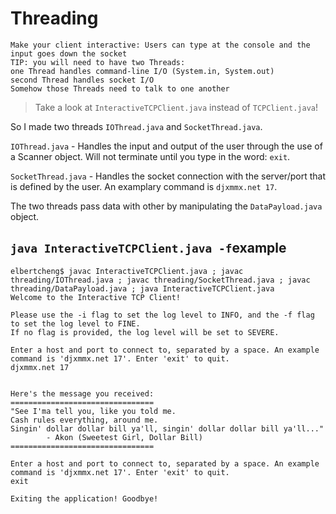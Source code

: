 <!-- space -->

# Threading

    Make your client interactive: Users can type at the console and the input goes down the socket
    TIP: you will need to have two Threads:
    one Thread handles command-line I/O (System.in, System.out)
    second Thread handles socket I/O
    Somehow those Threads need to talk to one another

> Take a look at `InteractiveTCPClient.java` instead of `TCPClient.java`!

So I made two threads `IOThread.java` and `SocketThread.java`.

`IOThread.java` - Handles the input and output of the user through the use of a Scanner object. Will not terminate until you type in the word: `exit`.

`SocketThread.java` - Handles the socket connection with the server/port that is defined by the user. An examplary command is `djxmmx.net 17`.

The two threads pass data with other by manipulating the `DataPayload.java` object. 

## `java InteractiveTCPClient.java -f`example

    elbertcheng$ javac InteractiveTCPClient.java ; javac threading/IOThread.java ; javac threading/SocketThread.java ; javac threading/DataPayload.java ; java InteractiveTCPClient.java
    Welcome to the Interactive TCP Client!

    Please use the -i flag to set the log level to INFO, and the -f flag to set the log level to FINE.
    If no flag is provided, the log level will be set to SEVERE.

    Enter a host and port to connect to, separated by a space. An example command is 'djxmmx.net 17'. Enter 'exit' to quit.
    djxmmx.net 17


    Here's the message you received:
    ================================
    "See I'ma tell you, like you told me.
    Cash rules everything, around me.
    Singin' dollar dollar bill ya'll, singin' dollar dollar bill ya'll..."
            - Akon (Sweetest Girl, Dollar Bill)
    ================================

    Enter a host and port to connect to, separated by a space. An example command is 'djxmmx.net 17'. Enter 'exit' to quit.
    exit

    Exiting the application! Goodbye!